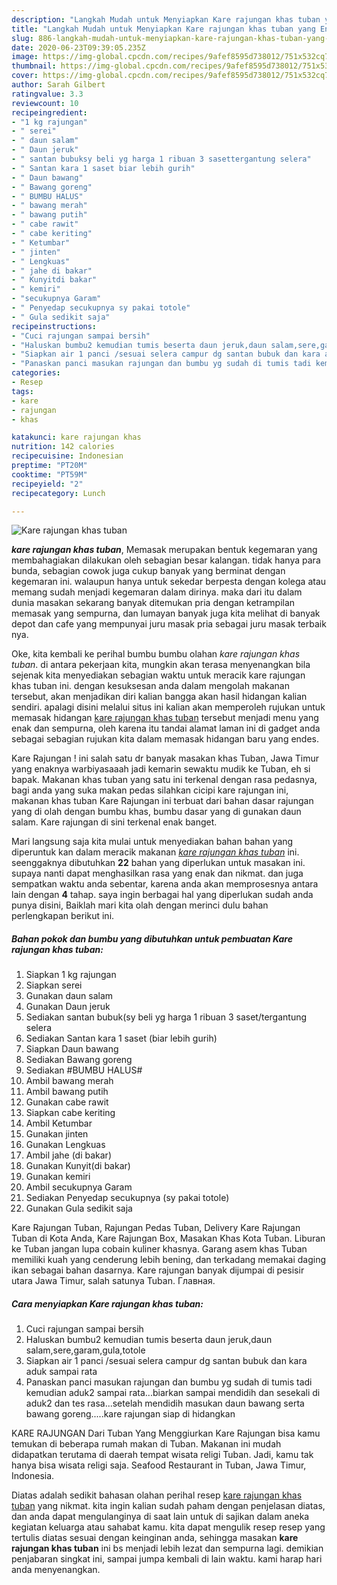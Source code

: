 ```yaml
---
description: "Langkah Mudah untuk Menyiapkan Kare rajungan khas tuban yang Enak Banget"
title: "Langkah Mudah untuk Menyiapkan Kare rajungan khas tuban yang Enak Banget"
slug: 886-langkah-mudah-untuk-menyiapkan-kare-rajungan-khas-tuban-yang-enak-banget
date: 2020-06-23T09:39:05.235Z
image: https://img-global.cpcdn.com/recipes/9afef8595d738012/751x532cq70/kare-rajungan-khas-tuban-foto-resep-utama.jpg
thumbnail: https://img-global.cpcdn.com/recipes/9afef8595d738012/751x532cq70/kare-rajungan-khas-tuban-foto-resep-utama.jpg
cover: https://img-global.cpcdn.com/recipes/9afef8595d738012/751x532cq70/kare-rajungan-khas-tuban-foto-resep-utama.jpg
author: Sarah Gilbert
ratingvalue: 3.3
reviewcount: 10
recipeingredient:
- "1 kg rajungan"
- " serei"
- " daun salam"
- " Daun jeruk"
- " santan bubuksy beli yg harga 1 ribuan 3 sasettergantung selera"
- " Santan kara 1 saset biar lebih gurih"
- " Daun bawang"
- " Bawang goreng"
- " BUMBU HALUS"
- " bawang merah"
- " bawang putih"
- " cabe rawit"
- " cabe keriting"
- " Ketumbar"
- " jinten"
- " Lengkuas"
- " jahe di bakar"
- " Kunyitdi bakar"
- " kemiri"
- "secukupnya Garam"
- " Penyedap secukupnya sy pakai totole"
- " Gula sedikit saja"
recipeinstructions:
- "Cuci rajungan sampai bersih"
- "Haluskan bumbu2 kemudian tumis beserta daun jeruk,daun salam,sere,garam,gula,totole"
- "Siapkan air 1 panci /sesuai selera campur dg santan bubuk dan kara aduk sampai rata"
- "Panaskan panci masukan rajungan dan bumbu yg sudah di tumis tadi kemudian aduk2 sampai rata...biarkan sampai mendidih dan sesekali di aduk2 dan tes rasa...setelah mendidih masukan daun bawang serta bawang goreng.....kare rajungan siap di hidangkan"
categories:
- Resep
tags:
- kare
- rajungan
- khas

katakunci: kare rajungan khas 
nutrition: 142 calories
recipecuisine: Indonesian
preptime: "PT20M"
cooktime: "PT59M"
recipeyield: "2"
recipecategory: Lunch

---
```



![Kare rajungan khas tuban](https://img-global.cpcdn.com/recipes/9afef8595d738012/751x532cq70/kare-rajungan-khas-tuban-foto-resep-utama.jpg)

<b><i>kare rajungan khas tuban</i></b>, Memasak merupakan bentuk kegemaran yang membahagiakan dilakukan oleh sebagian besar kalangan. tidak hanya para bunda, sebagian cowok juga cukup banyak yang berminat dengan kegemaran ini. walaupun hanya untuk sekedar berpesta dengan kolega atau memang sudah menjadi kegemaran dalam dirinya. maka dari itu dalam dunia masakan sekarang banyak ditemukan pria dengan ketrampilan memasak yang sempurna, dan lumayan banyak juga kita melihat di banyak depot dan cafe yang mempunyai juru masak pria sebagai juru masak terbaik nya.

Oke, kita kembali ke perihal bumbu bumbu olahan <i>kare rajungan khas tuban</i>. di antara pekerjaan kita, mungkin akan terasa menyenangkan bila sejenak kita menyediakan sebagian waktu untuk meracik kare rajungan khas tuban ini. dengan kesuksesan anda dalam mengolah makanan tersebut, akan menjadikan diri kalian bangga akan hasil hidangan kalian sendiri. apalagi disini melalui situs ini kalian akan memperoleh rujukan untuk memasak hidangan <u>kare rajungan khas tuban</u> tersebut menjadi menu yang enak dan sempurna, oleh karena itu tandai alamat laman ini di gadget anda sebagai sebagian rujukan kita dalam memasak hidangan baru yang endes.

Kare Rajungan ! ini salah satu dr banyak masakan khas Tuban, Jawa Timur yang enaknya warbiyasaaah jadi kemarin sewaktu mudik ke Tuban, eh si bapak. Makanan khas tuban yang satu ini terkenal dengan rasa pedasnya, bagi anda yang suka makan pedas silahkan cicipi kare rajungan ini, makanan khas tuban Kare Rajungan ini terbuat dari bahan dasar rajungan yang di olah dengan bumbu khas, bumbu dasar yang di gunakan daun salam. Kare rajungan di sini terkenal enak banget.


Mari langsung saja kita mulai untuk menyediakan bahan bahan yang diperuntuk kan dalam meracik makanan <u><i>kare rajungan khas tuban</i></u> ini. seenggaknya dibutuhkan <b>22</b> bahan yang diperlukan untuk masakan ini. supaya nanti dapat menghasilkan rasa yang enak dan nikmat. dan juga sempatkan waktu anda sebentar, karena anda akan memprosesnya antara lain dengan <b>4</b> tahap. saya ingin berbagai hal yang diperlukan sudah anda punya disini, Baiklah mari kita olah dengan merinci dulu bahan perlengkapan berikut ini.

<!--inarticleads1-->

##### Bahan pokok dan bumbu yang dibutuhkan untuk pembuatan Kare rajungan khas tuban:

1. Siapkan 1 kg rajungan
1. Siapkan  serei
1. Gunakan  daun salam
1. Gunakan  Daun jeruk
1. Sediakan  santan bubuk(sy beli yg harga 1 ribuan 3 saset/tergantung selera
1. Sediakan  Santan kara 1 saset (biar lebih gurih)
1. Siapkan  Daun bawang
1. Sediakan  Bawang goreng
1. Sediakan  #BUMBU HALUS#
1. Ambil  bawang merah
1. Ambil  bawang putih
1. Gunakan  cabe rawit
1. Siapkan  cabe keriting
1. Ambil  Ketumbar
1. Gunakan  jinten
1. Gunakan  Lengkuas
1. Ambil  jahe (di bakar)
1. Gunakan  Kunyit(di bakar)
1. Gunakan  kemiri
1. Ambil secukupnya Garam
1. Sediakan  Penyedap secukupnya (sy pakai totole)
1. Gunakan  Gula sedikit saja


Kare Rajungan Tuban, Rajungan Pedas Tuban, Delivery Kare Rajungan Tuban di Kota Anda, Kare Rajungan Box, Masakan Khas Kota Tuban. Liburan ke Tuban jangan lupa cobain kuliner khasnya. Garang asem khas Tuban memiliki kuah yang cenderung lebih bening, dan terkadang memakai daging ikan sebagai bahan dasarnya. Kare rajungan banyak dijumpai di pesisir utara Jawa Timur, salah satunya Tuban. Главная. 

<!--inarticleads2-->

##### Cara menyiapkan Kare rajungan khas tuban:

1. Cuci rajungan sampai bersih
1. Haluskan bumbu2 kemudian tumis beserta daun jeruk,daun salam,sere,garam,gula,totole
1. Siapkan air 1 panci /sesuai selera campur dg santan bubuk dan kara aduk sampai rata
1. Panaskan panci masukan rajungan dan bumbu yg sudah di tumis tadi kemudian aduk2 sampai rata...biarkan sampai mendidih dan sesekali di aduk2 dan tes rasa...setelah mendidih masukan daun bawang serta bawang goreng.....kare rajungan siap di hidangkan


KARE RAJUNGAN Dari Tuban Yang Menggiurkan Kare Rajungan bisa kamu temukan di beberapa rumah makan di Tuban. Makanan ini mudah didapatkan terutama di daerah tempat wisata religi Tuban. Jadi, kamu tak hanya bisa wisata religi saja. Seafood Restaurant in Tuban, Jawa Timur, Indonesia. 

Diatas adalah sedikit bahasan olahan perihal resep <u>kare rajungan khas tuban</u> yang nikmat. kita ingin kalian sudah paham dengan penjelasan diatas, dan anda dapat mengulanginya di saat lain untuk di sajikan dalam aneka kegiatan keluarga atau sahabat kamu. kita dapat mengulik resep resep yang tertulis diatas sesuai dengan keinginan anda, sehingga masakan <b>kare rajungan khas tuban</b> ini bs menjadi lebih lezat dan sempurna lagi. demikian penjabaran singkat ini, sampai jumpa kembali di lain waktu. kami harap hari anda menyenangkan.
